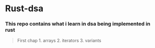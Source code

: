 # Rust-dsa
### This repo contains what i learn in dsa being implemented in rust
> First chap
    1. arrays
    2. iterators
    3. variants